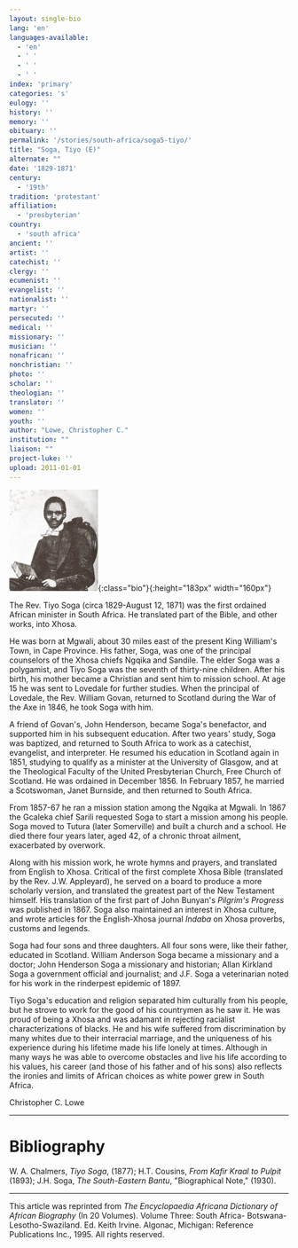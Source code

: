 ```yaml
---
layout: single-bio
lang: 'en'
languages-available:
  - 'en'
  - ' '
  - ' '
  - ' '
index: 'primary'
categories: 's'
eulogy: ''
history: ''
memory: ''
obituary: ''
permalink: '/stories/south-africa/soga5-tiyo/'
title: "Soga, Tiyo (E)"
alternate: ""
date: '1829-1871'
century:
  - '19th'
tradition: 'protestant'
affiliation:
  - 'presbyterian'
country:
  - 'south africa'
ancient: ''
artist: ''
catechist: ''
clergy: ''
ecumenist: ''
evangelist: ''
nationalist: ''
martyr: ''
persecuted: ''
medical: ''
missionary: ''
musician: ''
nonafrican: ''
nonchristian: ''
photo: ''
scholar: ''
theologian: ''
translator: ''
women: ''
youth: ''
author: "Lowe, Christopher C."
institution: ""
liaison: ""
project-luke: ''
upload: 2011-01-01
---
```


![Tiyo Soga](/images/bio-pics/southafrica/soga5-tiyo/soga_tiyo.jpg){:class="bio"}{:height="183px" width="160px"}

The Rev. Tiyo Soga (circa 1829-August 12, 1871) was the first ordained African minister in South Africa. He translated part of the Bible, and other works, into Xhosa.

He was born at Mgwali, about 30 miles east of the present King William's Town, in Cape Province. His father, Soga, was one of the principal counselors of the Xhosa chiefs Ngqika and Sandile. The elder Soga was a polygamist, and Tiyo Soga was the seventh of thirty-nine children. After his birth, his mother became a Christian and sent him to mission school. At age 15 he was sent to Lovedale for further studies. When the principal of Lovedale, the Rev. William Govan, returned to Scotland during the War of the Axe in 1846, he took Soga with him.

A friend of Govan's, John Henderson, became Soga's benefactor, and supported him in his subsequent education. After two years' study, Soga was baptized, and returned to South Africa to work as a catechist, evangelist, and interpreter. He resumed his education in Scotland again in 1851, studying to qualify as a minister at the University of Glasgow, and at the Theological Faculty of the United Presbyterian Church, Free Church of Scotland. He was ordained in December 1856. In February 1857, he married a Scotswoman, Janet Burnside, and then returned to South Africa.

From 1857-67 he ran a mission station among the Ngqika at Mgwali. In 1867 the Gcaleka chief Sarili requested Soga to start a mission among his people. Soga moved to Tutura (later Somerville) and built a church and a school. He died there four years later, aged 42, of a chronic throat ailment, exacerbated by overwork.

Along with his mission work, he wrote hymns and prayers, and translated from English to Xhosa. Critical of the first complete Xhosa Bible (translated by the Rev. J.W. Appleyard), he served on a board to produce a more scholarly version, and translated the greatest part of the New Testament himself. His translation of the first part of John Bunyan's *Pilgrim's Progress* was published in 1867. Soga also maintained an interest in Xhosa culture, and wrote articles for the English-Xhosa journal *Indaba* on Xhosa proverbs, customs and legends.

Soga had four sons and three daughters. All four sons were, like their father, educated in Scotland. William Anderson Soga became a missionary and a doctor; John Henderson Soga a missionary and historian; Allan Kirkland Soga a government official and journalist; and J.F. Soga a veterinarian noted for his work in the rinderpest epidemic of 1897.

Tiyo Soga's education and religion separated him culturally from his people, but he strove to work for the good of his countrymen as he saw it. He was proud of being a Xhosa and was adamant in rejecting racialist characterizations of blacks. He and his wife suffered from discrimination by many whites due to their interracial marriage, and the uniqueness of his experience during his lifetime made his life lonely at times. Although in many ways he was able to overcome obstacles and live his life according to his values, his career (and those of his father and of his sons) also reflects the ironies and limits of African choices as white power grew in South Africa.

Christopher C. Lowe

---

# Bibliography

W. A. Chalmers, *Tiyo Soga*, (1877); H.T. Cousins, *From Kafir Kraal to Pulpit* (1893); J.H. Soga, *The South-Eastern Bantu*, "Biographical Note," (1930).

---

This article was reprinted from *The Encyclopaedia Africana Dictionary of African Biography* (In 20 Volumes). Volume Three: South Africa- Botswana-Lesotho-Swaziland. Ed. Keith Irvine. Algonac, Michigan: Reference Publications Inc., 1995.  All rights reserved.